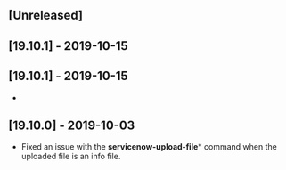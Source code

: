 ## [Unreleased]


## [19.10.1] - 2019-10-15


## [19.10.1] - 2019-10-15
  -

## [19.10.0] - 2019-10-03
  - Fixed an issue with the **servicenow-upload-file*** command when the uploaded file is an info file.
